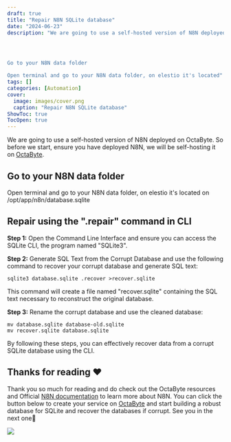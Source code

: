 ```yaml
---
draft: true
title: "Repair N8N SQLite database"
date: "2024-06-23"
description: "We are going to use a self-hosted version of N8N deployed on OctaByte. So before we start, ensure you have deployed N8N, we will be self-hosting it on OctaByte.




Go to your N8N data folder

Open terminal and go to your N8N data folder, on elestio it's located"
tags: []
categories: [Automation]
cover:
  image: images/cover.png
  caption: "Repair N8N SQLite database"
ShowToc: true
TocOpen: true
---
```



We are going to use a self\-hosted version of N8N deployed on OctaByte. So before we start, ensure you have deployed N8N, we will be self\-hosting it on [OctaByte](https://octabyte.io/open-source/n8n?ref=blog.octabyte.io).

## Go to your N8N data folder

Open terminal and go to your N8N data folder, on elestio it's located on /opt/app/n8n/database.sqlite

## Repair using the ".repair" command in CLI

 **Step 1:** Open the Command Line Interface and ensure you can access the SQLite CLI, the program named "SQLite3".

**Step 2:** Generate SQL Text from the Corrupt Database and use the following command to recover your corrupt database and generate SQL text:


```
sqlite3 database.sqlite .recover >recover.sqlite
```
This command will create a file named "recover.sqlite" containing the SQL text necessary to reconstruct the original database.

**Step 3:** Rename the corrupt database and use the cleaned database:


```
mv database.sqlite database-old.sqlite
mv recover.sqlite database.sqlite
```
By following these steps, you can effectively recover data from a corrupt SQLite database using the CLI.

## **Thanks for reading ❤️**

Thank you so much for reading and do check out the OctaByte resources and Official [N8N documentation](https://docs.n8n.io/?ref=blog.octabyte.io) to learn more about N8N. You can click the button below to create your service on [OctaByte](https://octabyte.io/open-source/n8n?ref=blog.octabyte.io) and start building a robust database for SQLite and recover the databases if corrupt. See you in the next one👋

[![](https://pub-da36157c854648669813f3f76c526c2b.r2.dev/deploy-on-elestio-black.png)](https://octabyte.io/open-source/n8n?ref=blog.octabyte.io)

